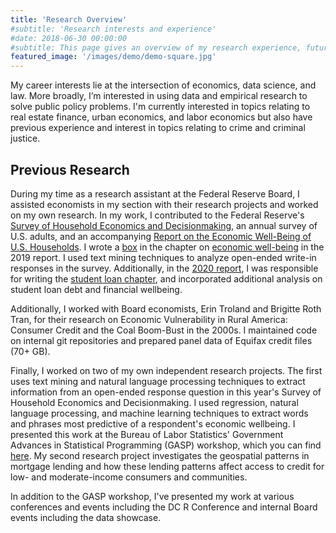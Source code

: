 ```yaml
---
title: 'Research Overview'
#subtitle: 'Research interests and experience'
#date: 2018-06-30 00:00:00
#subtitle: This page gives an overview of my research experience, future research interests, and applications to policy.
featured_image: '/images/demo/demo-square.jpg'
---
```

My career interests lie at the intersection of economics, data science, and law. More broadly, I’m interested in using data and empirical research to solve public policy problems. I'm currently interested in topics relating to real estate finance, urban economics, and labor economics but also have previous experience and interest in topics relating to crime and criminal justice.

## Previous Research

During my time as a research assistant at the Federal Reserve Board, I assisted economists in my section with their research projects and worked on my own research. In my work, I contributed to the Federal Reserve's [Survey of Household Economics and Decisionmaking](https://www.federalreserve.gov/consumerscommunities/shed.htm), an annual survey of U.S. adults, and an accompanying [Report on the Economic Well-Being of U.S. Households](https://www.federalreserve.gov/publications/files/2018-report-economic-well-being-us-households-201905.pdf). I wrote a [box](https://www.federalreserve.gov/publications/2019-economic-well-being-of-us-households-in-2018-economic-well-being.htm#xbox1-textanalysisofself-assessedwel-49224777) in the chapter on [economic well-being](https://www.federalreserve.gov/publications/2019-economic-well-being-of-us-households-in-2018-economic-well-being.htm) in the 2019 report. I used text mining techniques to analyze open-ended write-in responses in the survey. Additionally, in the [2020 report](https://www.federalreserve.gov/publications/2019-economic-well-being-of-us-households-in-2018-economic-well-being.htm), I was responsible for writing the [student loan chapter](https://www.federalreserve.gov/publications/2020-economic-well-being-of-us-households-in-2019-student-loans-other-education-debt.htm), and incorporated additional analysis on student loan debt and financial wellbeing.

Additionally, I worked with Board economists, Erin Troland and Brigitte Roth Tran, for their research on Economic Vulnerability in Rural America: Consumer Credit and the Coal Boom-Bust in the 2000s. I maintained code on internal git repositories and prepared panel data of Equifax credit files (70+ GB).

Finally, I worked on two of my own independent research projects. The first uses text mining and natural language processing techniques to extract information from an open-ended response question in this year's Survey of Household Economics and Decisionmaking. I used regression, natural language processing, and machine learning techniques to extract words and phrases most predictive of a respondent's economic wellbeing. I presented this work at the Bureau of Labor Statistics' Government Advances in Statistical Programming (GASP) workshop, which you can find [here](/GASP_slides.pdf). My second research project investigates the geospatial patterns in mortgage lending and how these lending patterns affect access to credit for low- and moderate-income consumers and communities.

In addition to the GASP workshop, I've presented my work at various conferences and events including the DC R Conference and internal Board events including the data showcase.
